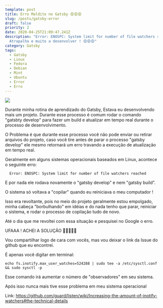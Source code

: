 ```yaml
---
template: post
title: Erro Maldito no Gatsby 😡😡😡
slug: /posts/gatsby-error
draft: false
priority: 2
date: 2020-04-25T21:09:47.241Z
description: "Error: ENOSPC: System limit for number of file watchers reached.
  Atrapalha e muito a desenvolver ! 😡😡😡"
category: Gatsby
tags:
  - Gatsby
  - Linux
  - Fedora
  - Debian
  - Mint
  - Ubuntu
  - Error
  - Erro
---
```

![](https://i2.wp.com/blogdofernandomesquita.com.br/wp-content/uploads/2019/08/Depositphotos_11975806_xl-2015_2.jpg)

Durante minha rotina de aprendizado do Gatsby, Estava eu desenvolvendo mais um projeto. Durante esse processo é comum rodar o comando "gatsbty develop" para fazer um build e atualizar em tempo real durante o processo de desenvolvimento. 

O Problema é que durante esse processo você não pode enviar ou retirar arquivos do projeto, caso você tire antes de parar o processo "gatsby develop" ele mesmo retornará um erro travando a execução de atualização em tempo real.

Geralmente em alguns sistemas operacionais baseados em Linux, acontece o seguinte erro:

```
  Error: ENOSPC: System limit for number of file watchers reached
```

E por nada ele rodava novamente o "gatsby develop" e nem "gatsby build".

O sistema só voltava a "copilar" quando eu reiniciava o meu computador !

Isso era revoltante, pois no meio do projeto geralmente estou empolgado, minha cabeça "borbulhando" em idéias e do nada tenho que parar, reiniciar o sistema, e rodar o processo de copilação tudo de novo.

Até o dia que me revoltei com essa situação e pesquisei no Google o erro.

UFAAA  ! ACHEI A SOLUÇÃO 🎉🎉🎉🎉🎉

Vou compartilhar logo de cara com vocês, mas vou deixar o link da Issue do github que eu encontrei.

É apenas você digitar em terminal:

```
echo fs.inotify.max_user_watches=524288 | sudo tee -a /etc/sysctl.conf && sudo sysctl -p
```

Esse comando irá aumentar o número de "observadores" em seu sistema.

Após isso nunca mais tive esse problema em meu sistema operacional

Link: <https://github.com/guard/listen/wiki/Increasing-the-amount-of-inotify-watchers#the-technical-details>